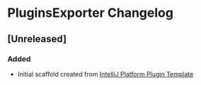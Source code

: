 <!-- Keep a Changelog guide -> https://keepachangelog.com -->

# PluginsExporter Changelog

## [Unreleased]
### Added
- Initial scaffold created from [IntelliJ Platform Plugin Template](https://github.com/JetBrains/intellij-platform-plugin-template)
